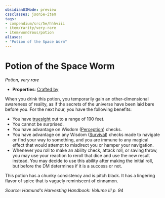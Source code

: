 ```yaml
---
obsidianUIMode: preview
cssclasses: json5e-item
tags:
- compendium/src/5e/hhhviii
- item/rarity/very-rare
- item/wondrous/potion
aliases: 
- "Potion of the Space Worm"
---
```

# Potion of the Space Worm
*Potion, very rare*  

- **Properties**: [Crafted by](/compendium/rules/item-properties.md#Crafted%20by)

When you drink this potion, you temporarily gain an other-dimensional awareness of reality, as if the secrets of the universe have been laid bare before you. For the next hour, you have the following benefits:

- You have [truesight](/compendium/rules/senses.md#Truesight) out to a range of 100 feet.  
- You cannot be surprised.  
- You have advantage on Wisdom ([Perception](/compendium/rules/skills.md#Perception)) checks.  
- You have advantage on any Wisdom ([Survival](/compendium/rules/skills.md#Survival)) checks made to navigate or find your way to something, and you are immune to any magical effect that would attempt to misdirect you or hamper your navigation.  
- Whenever you roll to make an ability check, attack roll, or saving throw, you may use your reaction to reroll that dice and use the new result instead. You may decide to use this ability after making the initial roll, but before the DM determines if it is a success or not.  

This potion has a chunky consistency and is pitch black. It has a lingering flavor of spice that is vaguely reminiscent of cinnamon.

*Source: Hamund's Harvesting Handbook: Volume III p. 94*
